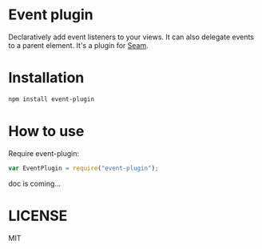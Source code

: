 Event plugin
===========

Declaratively add event listeners to your views. It can also delegate events to a parent element. It's a plugin for [Seam](https://github.com/flams/seam).

Installation
============

```bash
npm install event-plugin
```

How to use
==========

Require event-plugin:

```js
var EventPlugin = require("event-plugin");
```

doc is coming...

LICENSE
=======

MIT
